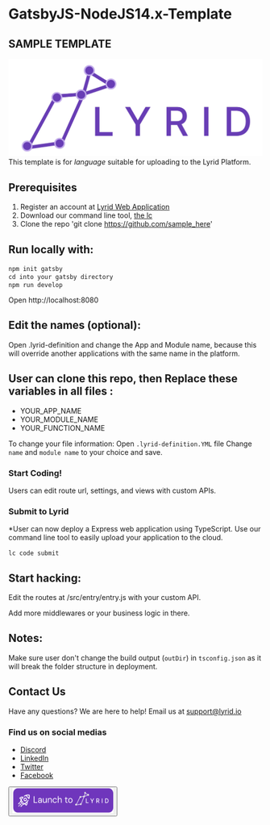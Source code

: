 # GatsbyJS-NodeJS14.x-Template

## SAMPLE TEMPLATE
![hi](/src/images/lyrid_logo_large.png)
This template is for _language_ suitable for uploading to the Lyrid Platform.

## Prerequisites 
1. Register an account at [Lyrid Web Application](https://app.beta.lyrid.io/) 
2. Download our command line tool, [the lc](https://docs.lyrid.io/initialization)
3. Clone the repo 'git clone https://github.com/sample_here'

## Run locally with:
```
npm init gatsby
cd into your gatsby directory
npm run develop
```

Open http://localhost:8080

## Edit the names (optional):
Open .lyrid-definition and change the App and Module name, because this will override another applications with the same name in the platform.

## User can clone this repo, then Replace these variables in all files :
- YOUR_APP_NAME
- YOUR_MODULE_NAME
- YOUR_FUNCTION_NAME

To change your file information:
Open ```.lyrid-definition.YML``` file
Change ```name``` and ```module name``` to your choice and save.

### Start Coding!
Users can edit route url, settings, and views with custom APIs. 

### Submit to Lyrid 
*User can now deploy a Express web application using TypeScript.
Use our command line tool to easily upload your application to the cloud.
```
lc code submit
```

## Start hacking:

Edit the routes at /src/entry/entry.js with your custom API. 

Add more middlewares or your business logic in there.

## Notes:
Make sure user don't change the build output (`outDir`) in `tsconfig.json` as it will break the folder structure in deployment.

## Contact Us
Have any questions? We are here to help!
Email us at support@lyrid.io  

### Find us on social medias
- [Discord](https://discord.com/invite/xtCCtc9WAX)
- [LinkedIn](https://www.linkedin.com/company/lyrid/?viewAsMember=true)
- [Twitter](https://twitter.com/LyridInc)
- [Facebook](https://www.facebook.com/lyridinc)

<a href="https://app.lyrid.io/login?one-click-deploy=true&origin=github&repository-url=https://github.com/LyridInc/GatsbyJS-NodeJS14.x-Template.git&env=empty&project-type=GatsbyJS&repo-name=GatsbyJS-NodeJS14.x-Template">
  <button>
    <img src="/src/images/svg/ocd_deploy_to_lyrid.svg" style="height: 50px; width:200px;"/>
  </button>
</a>
